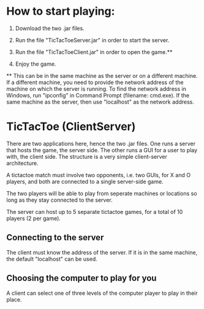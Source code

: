 # How to start playing:

1. Download the two .jar files.

2. Run the file "TicTacToeServer.jar" in order to start the server.

3. Run the file "TicTacToeClient.jar" in order to open the game.**

4. Enjoy the game.

** This can be in the same machine as the server or on a different machine. If a different machine, you need to provide the network address of the machine on which the server is running. To find the network address in Windows, run "ipconfig" in Command Prompt (filename: cmd.exe). If the same machine as the server, then use "localhost" as the network address.

# TicTacToe (ClientServer)

There are two applications here, hence the two .jar files. One runs a server that hosts the game, the server side. The other runs a GUI for a user to play with, the client side. The structure is a very simple client-server architecture.

A tictactoe match must involve two opponents, i.e. two GUIs, 
for X and O players, and both are connected to a single server-side game.

The two players will be able to play from seperate machines or locations so long as they stay connected to the server.

The server can host up to 5 separate tictactoe games, for a total of 10 players (2 per game).

## Connecting to the server

The client must know the address of the server. If it is in the same machine, the default "localhost" can be used.

## Choosing the computer to play for you

A client can select one of three levels of the computer player to play in their place.
